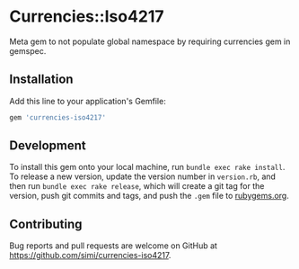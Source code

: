 # Currencies::Iso4217

Meta gem to not populate global namespace by requiring currencies gem in gemspec.

## Installation

Add this line to your application's Gemfile:

```ruby
gem 'currencies-iso4217'
```

## Development
To install this gem onto your local machine, run `bundle exec rake install`. To release a new version, update the version number in `version.rb`, and then run `bundle exec rake release`, which will create a git tag for the version, push git commits and tags, and push the `.gem` file to [rubygems.org](https://rubygems.org).

## Contributing

Bug reports and pull requests are welcome on GitHub at https://github.com/simi/currencies-iso4217.
